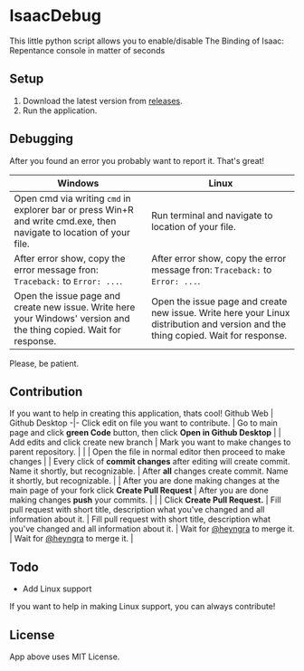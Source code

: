 # IsaacDebug
This little python script allows you to enable/disable The Binding of Isaac: Repentance console in matter of seconds
## Setup
1. Download the latest version from [releases](https://github.com/heyngra/IsaacDebug/releases).
2. Run the application.

## Debugging

After you found an error you probably want to report it. That's great!

Windows | Linux
-|-
Open cmd via writing `cmd` in explorer bar or press Win+R and write cmd.exe, then navigate to location of your file. | Run terminal and navigate to location of your file. |
After error show, copy the error message fron: `Traceback:` to `Error: ...`. | After error show, copy the error message fron: `Traceback:` to `Error: ...`. |
Open the issue page and create new issue. Write here your Windows' version and the thing copied. Wait for response. | Open the issue page and create new issue. Write here your Linux distribution and version and the thing copied. Wait for response. |

Please, be patient.


## Contribution

If you want to help in creating this application, thats cool!
Github Web | Github Desktop
-|-
Click edit on file you want to contribute. | Go to main page and click **green Code** button, then click **Open in Github Desktop** |
| Add edits and click create new branch | Mark you want to make changes to parent repository. | 
| | Open the file in normal editor then proceed to make changes  |
| Every click of **commit changes** after editing will create commit. Name it shortly, but recognizable. | After **all** changes create commit. Name it shortly, but recognizable. |
| After you are done making changes at the main page of your fork click **Create Pull Request** | After you are done making changes **push** your commits. |
| | Click **Create Pull Request.** |
Fill pull request with short title, description what you've changed and all information about it. | Fill pull request with short title, description what you've changed and all information about it. |
Wait for [@heyngra](https://github.com/heyngra) to merge it. | Wait for [@heyngra](https://github.com/heyngra) to merge it. |

## Todo
* Add Linux support

If you want to help in making Linux support, you can always contribute!

## License
App above uses MIT License.
